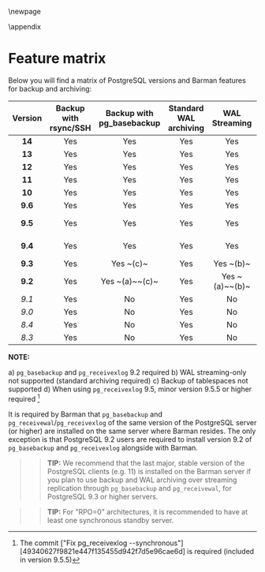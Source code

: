 \newpage

\appendix

# Feature matrix

Below you will find a matrix of PostgreSQL versions and Barman features for backup and archiving:

| **Version** | **Backup with rsync/SSH** | **Backup with pg_basebackup** | **Standard WAL archiving** | **WAL Streaming** | **RPO=0** |
|:---------:|:---------------------:|:-------------------------:|:----------------------:|:----------------------:|:-------:|
| **14** | Yes | Yes | Yes | Yes | Yes |
| **13** | Yes | Yes | Yes | Yes | Yes |
| **12** | Yes | Yes | Yes | Yes | Yes |
| **11** | Yes | Yes | Yes | Yes | Yes |
| **10** | Yes | Yes | Yes | Yes | Yes |
| **9.6** | Yes | Yes | Yes | Yes | Yes |
| **9.5** | Yes | Yes | Yes | Yes | Yes ~(d)~ |
| **9.4** | Yes | Yes | Yes | Yes | Yes ~(d)~ |
| **9.3** | Yes | Yes ~(c)~ | Yes | Yes ~(b)~ | No |
| **9.2** | Yes | Yes ~(a)~~(c)~ | Yes | Yes ~(a)~~(b)~ | No |
| _9.1_ | Yes | No | Yes | No | No |
| _9.0_ | Yes | No | Yes | No | No |
| _8.4_ | Yes | No | Yes | No | No |
| _8.3_ | Yes | No | Yes | No | No |


**NOTE:**

a) `pg_basebackup` and `pg_receivexlog` 9.2 required
b) WAL streaming-only not supported (standard archiving required)
c) Backup of tablespaces not supported
d) When using `pg_receivexlog` 9.5, minor version 9.5.5 or higher required [^commitsync]

  [^commitsync]: The commit ["Fix pg_receivexlog --synchronous"][49340627f9821e447f135455d942f7d5e96cae6d] is required (included in version 9.5.5)

It is required by Barman that `pg_basebackup` and `pg_receivewal`/`pg_receivexlog` of the same version of the PostgreSQL server (or higher) are installed on the same server where Barman resides. The only exception is that PostgreSQL 9.2 users are required to install version 9.2 of `pg_basebackup` and `pg_receivexlog` alongside with Barman.

>> **TIP:** We recommend that the last major, stable version of the PostgreSQL clients (e.g. 11) is installed on the Barman server if you plan to use backup and WAL archiving over streaming replication through `pg_basebackup` and `pg_receivewal`, for PostgreSQL 9.3 or higher servers.

>> **TIP:** For "RPO=0" architectures, it is recommended to have at least one synchronous standby server.

